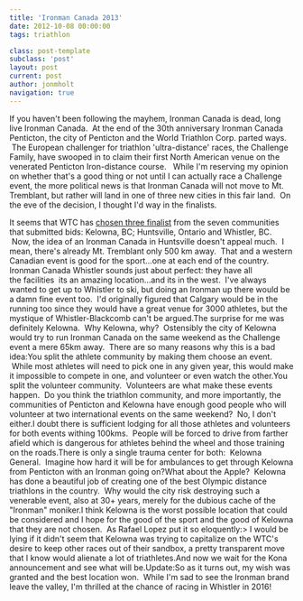 ```yaml
---
title: 'Ironman Canada 2013'
date: 2012-10-08 00:00:00 
tags: triathlon

class: post-template
subclass: 'post'
layout: post
current: post
author: jonmholt
navigation: true
---
```

If you haven't been following the mayhem, Ironman Canada is dead, long live Ironman Canada. &nbsp;At the end of the 30th anniversary Ironman Canada Penticton, the city of Penticton and the World Triathlon Corp. parted ways. &nbsp;The European challenger for triathlon 'ultra-distance' races, the Challenge Family, have swooped in to claim their first North American venue on the venerated Penticton Iron-distance course. &nbsp; While I'm reserving my opinion on whether that's a good thing or not until I can actually race a Challenge event, the more political news is that Ironman Canada will not move to Mt. Tremblant, but rather will land in one of three new cities in this fair land. &nbsp;On the eve of the decision, I thought I'd way in the finalists.

<a name="more"></a>It seems that WTC has [chosen three finalist](http://ironman.com/events/ironman/canada/2013-ironman-canada#axzz28MptyWA1) from the seven communities that submitted bids: Kelowna, BC; Huntsville, Ontario and Whistler, BC. &nbsp;Now, the idea of an Ironman Canada in Huntsville doesn't appeal much. &nbsp;I mean, there's already Mt. Tremblant only 500 km away. &nbsp;That and a western Canadian event is good for the sport...one at each end of the country.
Ironman Canada Whistler sounds just about perfect: they have all the facilities  its an amazing location...and its in the west.  I've always wanted to get up to Whistler to ski, but doing an Ironman up there would be a damn fine event too.  I'd originally figured that Calgary would be in the running too since they would have a great venue for 3000 athletes, but the mystique of Whistler-Blackcomb can't be argued.The surprise for me was definitely Kelowna.  Why Kelowna, why?  Ostensibly the city of Kelowna would try to run Ironman Canada on the same weekend as the Challenge event a mere 65km away.  There are so many reasons why this is a bad idea:You split the athlete community by making them choose an event.  While most athletes will need to pick one in any given year, this would make it impossible to compete in one, and volunteer or even watch the other.You split the volunteer community.  Volunteers are what make these events happen.  Do you think the triathlon community, and more importantly, the communities of Penticton and Kelowna have enough good people who will volunteer at two international events on the same weekend?  No, I don't either.I doubt there is sufficient lodging for all those athletes and volunteers for both events withing 100kms.  People will be forced to drive from farther afield which is dangerous for athletes behind the wheel and those training on the roads.There is only a single trauma center for both:  Kelowna General.  Imagine how hard it will be for ambulances to get through Kelowna from Penticton with an Ironman going on?What about the Apple?  Kelowna has done a beautiful job of creating one of the best Olympic distance triathlons in the country.  Why would the city risk destroying such a venerable event, also at 30+ years, merely for the dubious cache of the "Ironman" moniker.I think Kelowna is the worst possible location that could be considered and I hope for the good of the sport and the good of Kelowna that they are not chosen.  As Rafael Lopez put it so eloquently:> I would be lying if it didn't seem that Kelowna was trying to capitalize on the WTC's desire to keep other races out of their sandbox, a pretty transparent move that I know would alienate a lot of triathletes.And now we wait for the Kona announcement and see what will be.Update:So as it turns out, my wish was granted and the best location won.  While I'm sad to see the Ironman brand leave the valley, I'm thrilled at the chance of racing in Whistler in 2016!
